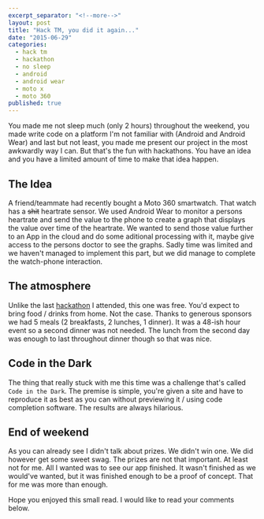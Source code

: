 ```yaml
---
excerpt_separator: "<!--more-->"
layout: post
title: "Hack TM, you did it again..."
date: "2015-06-29"
categories: 
  - hack tm
  - hackathon
  - no sleep
  - android
  - android wear
  - moto x
  - moto 360
published: true
---
```





You made me not sleep much (only 2 hours) throughout the weekend, you made write code on a platform I'm not familiar with (Android and Android Wear) and last but not least, you made me present our project in the most awkwardly way I can. But that's the fun with hackathons. You have an idea and you have a limited amount of time to make that idea happen.

## The Idea
A friend/teammate had recently bought a Moto 360 smartwatch. That watch has a ~~shit~~ heartrate sensor. We used Android Wear to monitor a persons heartrate and send the value to the phone to create a graph that displays the value over time of the heartrate. We wanted to send those value further to an App in the cloud and do some aditional processing with it, maybe give access to the persons doctor to see the graphs. Sadly time was limited and we haven't managed to implement this part, but we did manage to complete the watch-phone interaction.

## The atmosphere
Unlike the last [hackathon](http://www.robertiagar.com/2014/10/27/i-went-to-a-hackathon-and-it-was-awesome/) I attended, this one was free. You'd expect to bring food / drinks from home. Not the case. Thanks to generous sponsors we had 5 meals (2 breakfasts, 2 lunches, 1 dinner). It was a 48-ish hour event so a second dinner was not needed. The lunch from the second day was enough to last throughout dinner though so that was nice.

## Code in the Dark
The thing that really stuck with me this time was a challenge that's called ``Code in the Dark``. The premise is simple, you're given a site and have to reproduce it as best as you can without previewing it / using code completion software. The results are always hilarious. 

## End of weekend
As you can already see I didn't talk about prizes. We didn't win one. We did however get some sweet swag. The prizes are not that important. At least not for me. All I wanted was to see our app finished. It wasn't finished as we would've wanted, but it was finished enough to be a proof of concept. That for me was more than enough.

Hope you enjoyed this small read. I would like to read your comments below.
